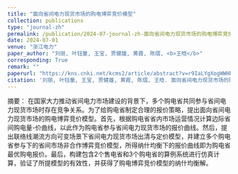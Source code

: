 ```yaml
---
title: "面向省间电力现货市场的购电博弈竞价模型"
collection: publications
type: "journal-zh"
permalink: /publication/2024-07-journal-zh-面向省间电力现货市场的购电博弈竞价模型
date: 2024-07-01
venue: "浙江电力"
paper_author: "刘丽, 叶钰童, 王宝, 贾健雄, 黄霞, 陈熠, <b>王晗</b>"
corresponding: True
remark: ""
paperurl: "https://kns.cnki.net/kcms2/article/abstract?v=r9IaLYgXogWWHbBAWpyLZ4ISvUBMmttR7KhEEA-ravU7GeIzQ8HdBCPEuSQ20nGdNiHyJOCbCClCljibuo5gHpyk9mGqN2Mw57y4On09j6k_m8vXC5QmyekZXJQiVERNvCbDow0QgJ0BK4OvWb9cUg==&uniplatform=NZKPT&language=CHS"
citation: '刘丽, 叶钰童, 王宝, 贾健雄, 黄霞, 陈熠, 王晗. 面向省间电力现货市场的购电博弈竞价模型[J]. 浙江电力, 2024, 43(07). DOI:10.19585/j.zjdl.202407013.'
---
```

摘要：
在国家大力推动省间电力市场建设的背景下，多个购电省共同参与省间电力现货市场时存在竞争关系。为了给购电省制定合理的报价策略，提出面向省间电力现货市场的购电博弈竞价模型。首先，根据购电省省内市场运营情况计算边际省间购电量-价曲线，以此作为购电省参与省间电力现货市场的报价曲线。然后，提出联络线潮流方向可变场景下省间电力现货市场出清与定价模型，并建立多个购电省参与下的省间市场非合作博弈竞价模型，所得纳什均衡下的报价曲线即为购电省最优购电报价。最后，构建包含2个售电省和3个购电省的算例系统进行仿真计算，验证了所提模型的有效性，并获得了购电博弈竞价模型的纳什均衡解。
